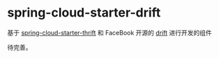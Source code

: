 # spring-cloud-starter-drift
基于 [spring-cloud-starter-thrift](https://github.com/ostenant/spring-cloud-starter-thrift) 和 FaceBook 开源的 [drift](https://github.com/airlift/drift) 进行开发的组件

待完善。